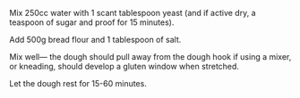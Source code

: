 Mix 250cc water with 1 scant tablespoon yeast (and if active dry, a teaspoon of sugar and proof for 15 minutes).

Add 500g bread flour and 1 tablespoon of salt.

Mix well— the dough should pull away from the dough hook if using a mixer, or kneading, should develop a gluten window when stretched.

Let the dough rest for 15-60 minutes.